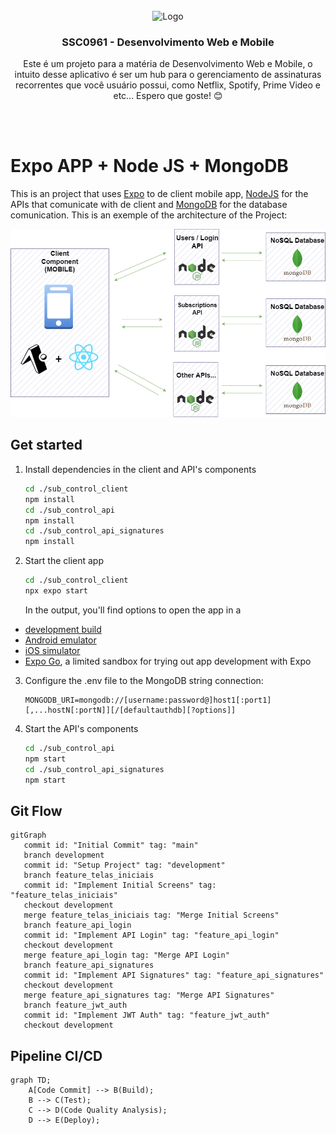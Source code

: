 <br />
<div align="center">
  <a>
    <img src="https://upload.wikimedia.org/wikipedia/commons/thumb/a/a7/React-icon.svg/2300px-React-icon.svg.png" alt="Logo" width="80" height="80">
  </a>

  <h3 align="center">SSC0961 - Desenvolvimento Web e Mobile</h3>

  <p align="center">
    Este é um projeto para a matéria de Desenvolvimento Web e Mobile, o intuito desse aplicativo é ser um hub para o  gerenciamento de assinaturas recorrentes que você usuário possui, como Netflix, Spotify, Prime Video e etc... Espero que goste! 😊
  </p>
</div>
<br /><br />

# Expo APP + Node JS + MongoDB

This is an project that uses [Expo](https://expo.dev) to de client mobile app, [NodeJS]() for the APIs that comunicate with de client and [MongoDB]() for the database comunication. This is an exemple of the architecture of the Project:

<div align="center">
  <img src="https://github.com/driicarvalho7/SubControl_Web/blob/main/sub_control_architecturepng.png" alt="Arquitetura do Sistema">
</div>

## Get started

1. Install dependencies in the client and API's components

   ```bash
   cd ./sub_control_client
   npm install
   cd ./sub_control_api
   npm install
   cd ./sub_control_api_signatures
   npm install
   ```

2. Start the client app

   ```bash
   cd ./sub_control_client
   npx expo start
   ```
   In the output, you'll find options to open the app in a

  - [development build](https://docs.expo.dev/develop/development-builds/introduction/)
  - [Android emulator](https://docs.expo.dev/workflow/android-studio-emulator/)
  - [iOS simulator](https://docs.expo.dev/workflow/ios-simulator/)
  - [Expo Go](https://expo.dev/go), a limited sandbox for trying out app development with Expo

3. Configure the .env file to the MongoDB string connection:

   ```
   MONGODB_URI=mongodb://[username:password@]host1[:port1][,...hostN[:portN]][/[defaultauthdb][?options]]
   ```

5. Start the API's components

   ```bash
   cd ./sub_control_api
   npm start
   cd ./sub_control_api_signatures
   npm start
   ```

## Git Flow

```mermaid
gitGraph
   commit id: "Initial Commit" tag: "main"
   branch development
   commit id: "Setup Project" tag: "development"
   branch feature_telas_iniciais
   commit id: "Implement Initial Screens" tag: "feature_telas_iniciais"
   checkout development
   merge feature_telas_iniciais tag: "Merge Initial Screens"
   branch feature_api_login
   commit id: "Implement API Login" tag: "feature_api_login"
   checkout development
   merge feature_api_login tag: "Merge API Login"
   branch feature_api_signatures
   commit id: "Implement API Signatures" tag: "feature_api_signatures"
   checkout development
   merge feature_api_signatures tag: "Merge API Signatures"
   branch feature_jwt_auth
   commit id: "Implement JWT Auth" tag: "feature_jwt_auth"
   checkout development
```

## Pipeline CI/CD

```mermaid
graph TD;
    A[Code Commit] --> B(Build);
    B --> C(Test);
    C --> D(Code Quality Analysis);
    D --> E(Deploy);
```
